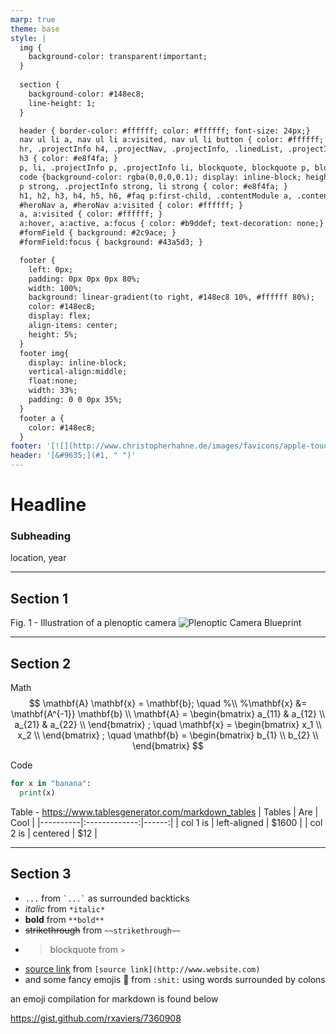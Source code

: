 ```yaml
---
marp: true
theme: base
style: |
  img {
    background-color: transparent!important;
  }
  
  section {
    background-color: #148ec8;
    line-height: 1;
  }

  header { border-color: #ffffff; color: #ffffff; font-size: 24px;}
  nav ul li a, nav ul li a:visited, nav ul li button { color: #ffffff; }
  hr, .projectInfo h4, .projectNav, .projectInfo, .linedList, .projectInfo li, .projectInfo p:nth-last-child(2), .linedList li, nav, blockquote, #formField, #content #heroNav ul li, #footerLinks li, #heroNav, .contentModule, .eight:nth-child(4n) .contentModule:last-child, .eight:nth-of-type(1) .contentModule:last-child { border-color: #8ac7e4; }
  h3 { color: #e8f4fa; }
  p, li, .projectInfo p, .projectInfo li, blockquote, blockquote p, blockquote cite { color: #e8f4fa; }
  code {background-color: rgba(0,0,0,0.1); display: inline-block; height: 10%;}
  p strong, .projectInfo strong, li strong { color: #e8f4fa; }
  h1, h2, h3, h4, h5, h6, #faq p:first-child, .contentModule a, .contentModule a:visited { color: #ffffff; }
  #heroNav a, #heroNav a:visited { color: #ffffff; }
  a, a:visited { color: #ffffff; }
  a:hover, a:active, a:focus { color: #b9ddef; text-decoration: none;}
  #formField { background: #2c9ace; }
  #formField:focus { background: #43a5d3; }

  footer {
    left: 0px;
    padding: 0px 0px 0px 80%;
    width: 100%;
    background: linear-gradient(to right, #148ec8 10%, #ffffff 80%);
    color: #148ec8;
    display: flex;
    align-items: center;
    height: 5%;
  }
  footer img{
    display: inline-block;
    vertical-align:middle;
    float:none;
    width: 33%;
    padding: 0 0 0px 35%;
  }
  footer a {
    color: #148ec8;
  }
footer: '[![](http://www.christopherhahne.de/images/favicons/apple-touch-icon-72x72.png)](http://www.christopherhahne.de)[Christopher Hahne](http://www.christopherhahne.de)'
header: '[&#9635;](#1, " ")'
---
```


# Headline
### Subheading
location, year

---

## Section 1
Fig. 1 - Illustration of a plenoptic camera
![Plenoptic Camera Blueprint](http://www.christopherhahne.de/images/projects/9color_camera_only.png)

---

## Section 2

Math
$$
\mathbf{A} \mathbf{x} = \mathbf{b}; \quad %\\
%\mathbf{x} &= \mathbf{A^{-1}} \mathbf{b} \\
\mathbf{A} =
\begin{bmatrix}
a_{11} & a_{12} \\
a_{21} & a_{22} \\
\end{bmatrix}
; \quad
\mathbf{x} = 
\begin{bmatrix}
x_1 \\
x_2 \\
\end{bmatrix}
; \quad
\mathbf{b} =
\begin{bmatrix}
b_{1} \\
b_{2} \\
\end{bmatrix}
$$

Code
```python
for x in "banana":
  print(x)
```

Table - https://www.tablesgenerator.com/markdown_tables
| Tables   |      Are      |  Cool |
|----------|:-------------:|------:|
| col 1 is |  left-aligned | $1600 |
| col 2 is |    centered   |   $12 |

---

## Section 3

- `...` from `` `...` `` as surrounded backticks
- *italic* from `*italic*`
- **bold** from `**bold**`
- ~~strikethrough~~ from `~~strikethrough~~`
- > blockquote from `>`
- [source link](https://www.website.com) from `[source link](http://www.website.com)`
- and some fancy emojis :shit: from `:shit:` using words surrounded by colons

an emoji compilation for markdown is found below

https://gist.github.com/rxaviers/7360908
